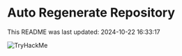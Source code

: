 # Auto Regenerate Repository

This README was last updated: 2024-10-22 16:33:17

 ![TryHackMe](https://tryhackme.com/badge/533634)